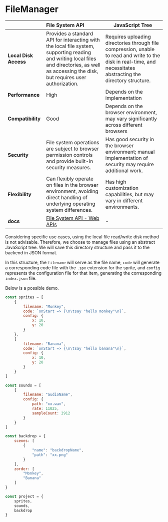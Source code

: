 # FileManager

|                       | File System API                                              | JavaScript Tree                                              |
| :-------------------- | :----------------------------------------------------------- | ------------------------------------------------------------ |
| **Local Disk Access** | Provides a standard API for interacting with the local file system, supporting reading and writing local files and directories, as well as accessing the disk, but requires user authorization. | Requires uploading directories through file compression, unable to read and write to the disk in real-time, and necessitates abstracting the directory structure. |
| **Performance**       | High                                                         | Depends on the implementation                                |
| **Compatibility**     | Good                                                         | Depends on the browser environment, may vary significantly across different browsers |
| **Security**          | File system operations are subject to browser permission controls and provide built-in security measures. | Has good security in the browser environment; manual implementation of security may require additional work. |
| **Flexibility**       | Can flexibly operate on files in the browser environment, avoiding direct handling of underlying operating system differences. | Has high customization capabilities, but may vary in different environments. |
| **docs**              | [File System API - Web APIs](https://developer.mozilla.org/en-US/docs/Web/API/File_System_API) | -                                                            |

Considering specific use cases, using the local file read/write disk method is not advisable. Therefore, we choose to manage files using an abstract JavaScript tree. We will save this directory structure and pass it to the backend in JSON format.

In this structure, the `filename` will serve as the file name, `code` will generate a corresponding code file with the `.spx` extension for the sprite, and `config` represents the configuration file for that item, generating the corresponding `index.json` file.

Below is a possible demo. 

```js
const sprites = [
    {
        filename: "Monkey",
        code: `onStart => {\n\tsay "hello monkey"\n}`,
        config: {
            x: 10,
            y: 20
        }
    },
    {
        filename: "Banana",
        code: `onStart => {\n\tsay "hello banana"\n}`,
        config: {
            x: 10,
            y: 20
        }
    }
]

const sounds = [
    {
        filename: "audioName",
        config: {
            path: "xx.wav",
            rate: 11025,
            sampleCount: 2912
        }
    }
]

const backdrop = {
    scenes: [
        {
            "name": "backdropName",
            "path": "xx.png"
        }
    ],
    zorder: [
        "Monkey",
        "Banana"
    ]
}

const project = {
    sprites,
    sounds,
    backdrop
}
```

